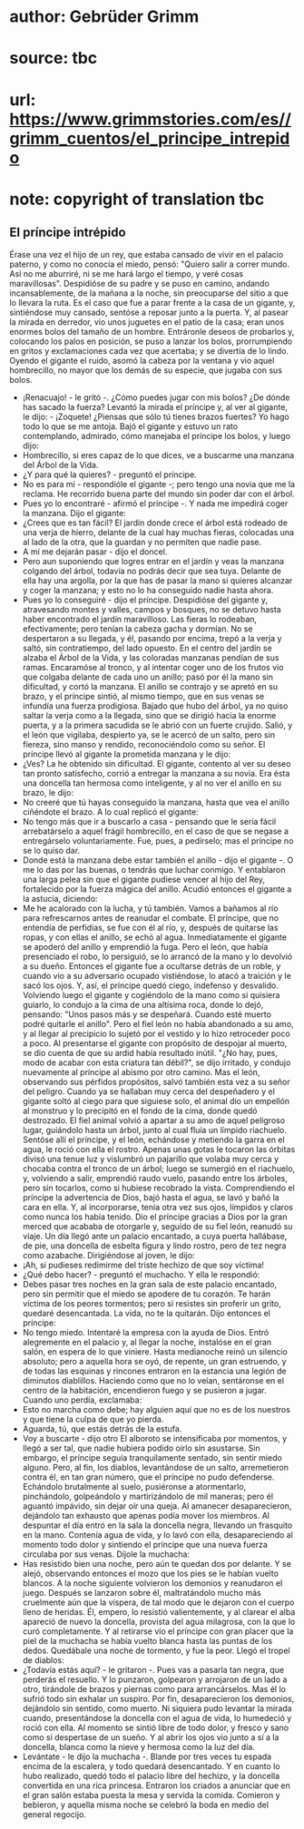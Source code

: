 # author: Gebrüder Grimm
# source: tbc
# url: https://www.grimmstories.com/es//grimm_cuentos/el_principe_intrepido
# note: copyright of translation tbc

## El príncipe intrépido 

Érase una vez el hijo de un rey, que estaba cansado de vivir en el
palacio paterno, y como no conocía el miedo, pensó: "Quiero salir a
correr mundo. Así no me aburriré, ni se me hará largo el tiempo, y veré
cosas maravillosas". Despidióse de su padre y se puso en camino,
andando incansablemente, de la mañana a la noche, sin preocuparse del
sitio a que lo llevara la ruta. Es el caso que fue a parar frente a la
casa de un gigante, y, sintiéndose muy cansado, sentóse a reposar junto
a la puerta. Y, al pasear la mirada en derredor, vio unos juguetes en el
patio de la casa; eran unos enormes bolos del tamaño de un hombre.
Entráronle deseos de probarlos y, colocando los palos en posición, se
puso a lanzar los bolos, prorrumpiendo en gritos y exclamaciones cada
vez que acertaba; y se divertía de lo lindo. Oyendo el gigante el ruido,
asomó la cabeza por la ventana y vio aquel hombrecillo, no mayor que los
demás de su especie, que jugaba con sus bolos.
- ¡Renacuajo! - le gritó -. ¿Cómo puedes jugar con mis bolos? ¿De dónde
has sacado la fuerza?
Levantó la mirada el príncipe y, al ver al gigante, le dijo: - ¡Zoquete!
¿Piensas que sólo tú tienes brazos fuertes? Yo hago todo lo que se me
antoja.
Bajó el gigante y estuvo un rato contemplando, admirado, cómo manejaba
el príncipe los bolos, y luego dijo:
- Hombrecillo, si eres capaz de lo que dices, ve a buscarme una manzana
del Árbol de la Vida.
- ¿Y para qué la quieres? - preguntó el príncipe.
- No es para mí - respondióle el gigante -; pero tengo una novia que me
la reclama. He recorrido buena parte del mundo sin poder dar con el
árbol.
- Pues yo lo encontraré - afirmó el príncipe -. Y nada me impedirá coger
la manzana.
Dijo el gigante:
- ¿Crees que es tan fácil? El jardín donde crece el árbol está rodeado
de una verja de hierro, delante de la cual hay muchas fieras, colocadas
una al lado de la otra, que la guardan y no permiten que nadie pase.
- A mí me dejarán pasar - dijo el doncel.
- Pero aun suponiendo que logres entrar en el jardín y veas la manzana
colgando del árbol, todavía no podrás decir que sea tuya. Delante de
ella hay una argolla, por la que has de pasar la mano si quieres
alcanzar y coger la manzana; y esto no lo ha conseguido nadie hasta
ahora.
- Pues yo lo conseguiré - dijo el príncipe.
Despidióse del gigante y, atravesando montes y valles, campos y bosques,
no se detuvo hasta haber encontrado el jardín maravilloso. Las fieras lo
rodeaban, efectivamente; pero tenían la cabeza gacha y dormían. No se
despertaron a su llegada, y él, pasando por encima, trepó a la verja y
saltó, sin contratiempo, del lado opuesto. En el centro del jardín se
alzaba el Árbol de la Vida, y las coloradas manzanas pendían de sus
ramas. Encaramóse al tronco, y al intentar coger uno de los frutos vio
que colgaba delante de cada uno un anillo; pasó por él la mano sin
dificultad, y cortó la manzana. El anillo se contrajo y se apretó en su
brazo, y el príncipe sintió, al mismo tiempo, que en sus venas se
infundía una fuerza prodigiosa. Bajado que hubo del árbol, ya no quiso
saltar la verja como a la llegada, sino que se dirigió hacia la enorme
puerta, y a la primera sacudida se le abrió con un fuerte crujido.
Salió, y el león que vigilaba, despierto ya, se le acercó de un salto,
pero sin fiereza, sino manso y rendido, reconociéndolo como su señor.
El príncipe llevó al gigante la prometida manzana y le dijo:
- ¿Ves? La he obtenido sin dificultad.
El gigante, contento al ver su deseo tan pronto satisfecho, corrió a
entregar la manzana a su novia. Era ésta una doncella tan hermosa como
inteligente, y al no ver el anillo en su brazo, le dijo:
- No creeré que tú hayas conseguido la manzana, hasta que vea el anillo
ciñéndote el brazo.
A lo cual replicó el gigante:
- No tengo más que ir a buscarlo a casa - pensando que le sería fácil
arrebatárselo a aquel frágil hombrecillo, en el caso de que se negase a
entregárselo voluntariamente. Fue, pues, a pedírselo; mas el príncipe no
se lo quiso dar.
- Donde está la manzana debe estar también el anillo - dijo el gigante
-. O me lo das por las buenas, o tendrás que luchar conmigo.
Y entablaron una larga pelea sin que el gigante pudiese vencer al hijo
del Rey, fortalecido por la fuerza mágica del anillo. Acudió entonces el
gigante a la astucia, diciendo:
- Me he acalorado con la lucha, y tú también. Vamos a bañamos al río
para refrescarnos antes de reanudar el combate.
El príncipe, que no entendía de perfidias, se fue con él al río, y,
después de quitarse las ropas, y con ellas el anillo, se echó al agua.
Inmediatamente el gigante se apoderó del anillo y emprendió la fuga.
Pero el león, que había presenciado el robo, lo persiguió, se lo arrancó
de la mano y lo devolvió a su dueño. Entonces el gigante fue a ocultarse
detrás de un roble, y cuando vio a su adversario ocupado vistiéndose, lo
atacó a traición y le sacó los ojos.
Y, así, el príncipe quedó ciego, indefenso y desvalido. Volviendo luego
el gigante y cogiéndolo de la mano como si quisiera guiarlo, lo condujo
a la cima de una altísima roca, donde lo dejó, pensando: "Unos pasos
más y se despeñará. Cuando esté muerto podré quitarle el anillo". Pero
el fiel león no había abandonado a su amo, y al llegar al precipicio lo
sujetó por el vestido y lo hizo retroceder poco a poco. Al presentarse
el gigante con propósito de despojar al muerto, se dio cuenta de que su
ardid había resultado inútil. "¿No hay, pues, modo de acabar con esta
criatura tan débil?", se dijo irritado, y condujo nuevamente al
príncipe al abismo por otro camino. Mas el león, observando sus pérfidos
propósitos, salvó también esta vez a su señor del peligro. Cuando ya se
hallaban muy cerca del despeñadero y el gigante soltó al ciego para que
siguiese solo, el animal dio un empellón al monstruo y lo precipitó en
el fondo de la cima, donde quedó destrozado.
El fiel animal volvió a apartar a su amo de aquel peligroso lugar,
guiándolo hasta un árbol, junto al cual fluía un límpido riachuelo.
Sentóse allí el príncipe, y el león, echándose y metiendo la garra en el
agua, le roció con ella el rostro. Apenas unas gotas le tocaron las
órbitas divisó una tenue luz y vislumbró un pajarillo que volaba muy
cerca y chocaba contra el tronco de un árbol; luego se sumergió en el
riachuelo, y, volviendo a salir, emprendió raudo vuelo, pasando entre
los árboles, pero sin tocarlos, como si hubiese recobrado la vista.
Comprendiendo el príncipe la advertencia de Dios, bajó hasta el agua, se
lavó y bañó la cara en ella. Y, al incorporarse, tenía otra vez sus
ojos, límpidos y claros como nunca los había tenido.
Dio el príncipe gracias a Dios por la gran merced que acababa de
otorgarle y, seguido de su fiel león, reanudó su viaje. Un día llegó
ante un palacio encantado, a cuya puerta hallábase, de pie, una doncella
de esbelta figura y lindo rostro, pero de tez negra como azabache.
Dirigiéndose al joven, le dijo:
- ¡Ah, si pudieses redimirme del triste hechizo de que soy víctima!
- ¿Qué debo hacer? - preguntó el muchacho.
Y ella le respondió:
- Debes pasar tres noches en la gran sala de este palacio encantado,
pero sin permitir que el miedo se apodere de tu corazón. Te harán
víctima de los peores tormentos; pero si resistes sin proferir un grito,
quedaré desencantada. La vida, no te la quitarán.
Dijo entonces el príncipe:
- No tengo miedo. Intentaré la empresa con la ayuda de Dios.
Entró alegremente en el palacio y, al llegar la noche, instalóse en el
gran salón, en espera de lo que viniere. Hasta medianoche reinó un
silencio absoluto; pero a aquella hora se oyó, de repente, un gran
estruendo, y de todas las esquinas y rincones entraron en la estancia
una legión de diminutos diablillos. Haciendo como que no lo veían,
sentáronse en el centro de la habitación, encendieron fuego y se
pusieron a jugar. Cuando uno perdía, exclamaba:
- Esto no marcha como debe; hay alguien aquí que no es de los nuestros y
que tiene la culpa de que yo pierda.
- Aguarda, tú, que estás detrás de la estufa.
- Voy a buscarte - dijo otro
El alboroto se intensificaba por momentos, y llegó a ser tal, que nadie
hubiera podido oírlo sin asustarse. Sin embargo, el príncipe seguía
tranquilamente sentado, sin sentir miedo alguno. Pero, al fin, los
diablos, levantándose de un salto, arremetieron contra él, en tan gran
número, que el príncipe no pudo defenderse. Echándolo brutalmente al
suelo, pusiéronse a atormentarlo, pinchándolo, golpeándolo y
martirizándolo de mil maneras; pero él aguantó impávido, sin dejar oír
una queja. Al amanecer desaparecieron, dejándolo tan exhausto que apenas
podía mover los miembros. Al despuntar el día entró en la sala la
doncella negra, llevando un frasquito en la mano. Contenía agua de vida,
y lo lavó con ella, desapareciendo al momento todo dolor y sintiendo el
príncipe que una nueva fuerza circulaba por sus venas.
Díjole la muchacha:
- Has resistido bien una noche, pero aún te quedan dos por delante.
Y se alejó, observando entonces el mozo que los pies se le habían vuelto
blancos. A la noche siguiente volvieron los demonios y reanudaron el
juego. Después se lanzaron sobre él, maltratándolo mucho más cruelmente
aún que la víspera, de tal modo que le dejaron con el cuerpo lleno de
heridas. Él, empero, lo resistió valientemente, y al clarear el alba
apareció de nuevo la doncella, provista del agua milagrosa, con la que
lo curó completamente. Y al retirarse vio el príncipe con gran placer
que la piel de la muchacha se había vuelto blanca hasta las puntas de
los dedos.
Quedábale una noche de tormento, y fue la peor. Llegó el tropel de
diablos:
- ¿Todavía estás aquí? - le gritaron -. Pues vas a pasarla tan negra,
que perderás el resuello.
Y lo punzaron, golpearon y arrojaron de un lado a otro, tirándole de
brazos y piernas como para arrancárselos. Mas él lo sufrió todo sin
exhalar un suspiro. Por fin, desaparecieron los demonios, dejándolo sin
sentido, como muerto. Ni siquiera pudo levantar la mirada cuando,
presentándose la doncella con el agua de vida, lo humedeció y roció con
ella. Al momento se sintió libre de todo dolor, y fresco y sano como si
despertase de un sueño. Y al abrir los ojos vio junto a sí a la
doncella, blanca como la nieve y hermosa como la luz del día.
- Levántate - le dijo la muchacha -. Blande por tres veces tu espada
encima de la escalera, y todo quedará desencantado.
Y en cuanto lo hubo realizado, quedó todo el palacio libre del hechizo,
y la doncella convertida en una rica princesa. Entraron los criados a
anunciar que en el gran salón estaba puesta la mesa y servida la comida.
Comieron y bebieron, y aquella misma noche se celebró la boda en medio
del general regocijo.

